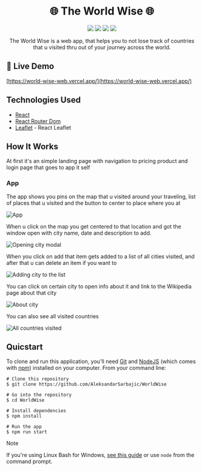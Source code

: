 <h1 align="center">🌐 The World Wise 🌐 </h1> 

<div align="center">
<img src="https://img.shields.io/npm/v/npm.svg?logo=npm"/>
<img src="https://img.shields.io/badge/react-v18.2.0-blue?logo=react"/>
<img src="https://img.shields.io/badge/reactrouterdom-v6.14.2-red?logo=reactrouter"/>
<img src="https://img.shields.io/badge/leaflet-v1.9.4-green?logo=leaflet"/>
</div>  

<p align="center">The World Wise is a web app, that helps you to not lose track of countries that u visited thru out of your journey across the world.</p>

## 🚀 Live Demo

[https://world-wise-web.vercel.app/](https://world-wise-web.vercel.app/)

## Technologies Used

  - [React](https://react.dev/)
  - [React Router Dom](https://reactrouter.com/en/main)
  - [Leaflet](https://leafletjs.com/) - React Leaflet

## How It Works

At first it's an simple landing page with navigation to pricing product and login page that goes to app it self

### App

The app shows you pins on the map that u visited around your traveling, list of places that u visited and the button to center to place where you at

![App](https://github.com/AleksandarSarbajic/WorldWise/assets/114814838/eab18554-6c05-4b60-be50-f59b224c4371)

When u click on the map you get centered to that location and got the window open with city name, date and description to add.

![Opening city modal](https://github.com/AleksandarSarbajic/WorldWise/assets/114814838/0599fa6b-02a3-4791-98f3-1477de5fea57)

When you click on add that item gets added to a list of all cities visited, and after that u can delete an item if you want to

![Adding city to the list](https://github.com/AleksandarSarbajic/WorldWise/assets/114814838/d5b44194-d913-4d28-8d71-4a6e194febe4)

You can click on certain city to open info about it and link to the Wikipedia page about that city

![About city](https://github.com/AleksandarSarbajic/WorldWise/assets/114814838/c12b65fa-342f-4b1d-afa2-55fce97542f2)

You can also see all visited countries

![All countries visited](https://github.com/AleksandarSarbajic/WorldWise/assets/114814838/f4b31c18-fe29-491a-b7cb-88872472c710)

## Quicstart

To clone and run this application, you'll need [Git](https://git-scm.com/) and [NodeJS](https://nodejs.org/en) (which comes with [npm](https://www.npmjs.com/)) installed on your computer. From your command line:

```
# Clone this repository 
$ git clone https://github.com/AleksandarSarbajic/WorldWise

# Go into the repository
$ cd WorldWise

# Install dependencies
$ npm install

# Run the app
$ npm run start
```

> [!NOTE]  
> If you're using Linux Bash for Windows, [see this guide](https://www.howtogeek.com/261575/how-to-run-graphical-linux-desktop-applications-from-windows-10s-bash-shell/) or use `node` from the command prompt.

